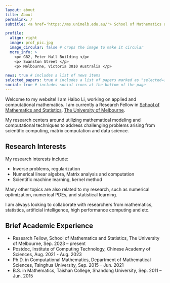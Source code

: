 ```yaml
---
layout: about
title: About
permalink: /
subtitle: <a href='https://ms.unimelb.edu.au/'> School of Mathematics and Statistics, The University of Melbourne </a>

profile:
  align: right
  image: prof_pic.jpg
  image_circular: false # crops the image to make it circular
  more_info: >
    <p> G82, Peter Hall Building </p>
    <p> Swanston Street </p>
    <p> Melbourne, Victoria 3010 Australia </p>

news: true # includes a list of news items
selected_papers: true # includes a list of papers marked as "selected={true}"
social: true # includes social icons at the bottom of the page
---
```


Welcome to my website! I am Haibo Li, working on applied and computational mathematics. I am currently a Research Fellow in [School of Mathematics and Statistics](https://ms.unimelb.edu.au), [The University of Melbourne](https://www.unimelb.edu.au/).

My research centers around utilizing mathematical modeling and computational techniques to address challenging problems arising from scientific computing, matrix computation and data science.
 
## Research Interests
My research interests include:
- Inverse problems, regularization
- Numerical linear algebra, Matrix analysis and computation
- Scientific machine learning, kernel method
  
Many other topics are also related to my research, such as numerical optimization, numerical PDEs, and statistical learning.

I am always looking to collaborate with researchers from mathematics, statistics, artificial intelligence, high performance computing and etc.

## Brief Academic Experience
- Research Fellow, School of Mathematics and Statistics, The University of Melbourne, Sep. 2023 – present
- Postdoc, Institute of Computing Technology, Chinese Academy of Sciences, Aug. 2021 -  Aug. 2023
-  Ph.D. in Computational Mathematics, Department of Mathematical Sciences, Tsinghua University, Sep. 2015 – Jun. 2021
-  B.S. in Mathematics, Taishan College, Shandong University, Sep. 2011 – Jun. 2015

